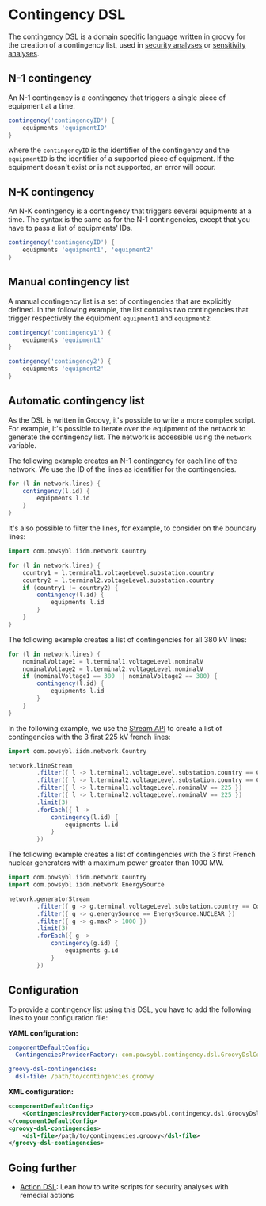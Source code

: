 # Contingency DSL

The contingency DSL is a domain specific language written in groovy for the creation of a contingency list, used
in [security analyses](./index.md) or [sensitivity analyses](../sensitivity/index).

## N-1 contingency

An N-1 contingency is a contingency that triggers a single piece of equipment at a time.

```groovy
contingency('contingencyID') {
    equipments 'equipmentID'
}
```

where the `contingencyID` is the identifier of the contingency and the `equipmentID` is the identifier of a supported
piece of equipment. If the equipment doesn't exist or is not supported, an error will occur.

## N-K contingency

An N-K contingency is a contingency that triggers several equipments at a time. The syntax is the same as for the N-1
contingencies, except that you have to pass a list of equipments' IDs.

```groovy
contingency('contingencyID') {
    equipments 'equipment1', 'equipment2'
}
``` 

## Manual contingency list

A manual contingency list is a set of contingencies that are explicitly defined. In the following example, the list
contains two contingencies that trigger respectively the equipment `equipment1` and `equipment2`:

```groovy
contingency('contingency1') {
    equipments 'equipment1'
}

contingency('contingency2') {
    equipments 'equipment2'
}
``` 

## Automatic contingency list

As the DSL is written in Groovy, it's possible to write a more complex script. For example, it's possible to iterate
over the equipment of the network to generate the contingency list. The network is accessible using the `network`
variable.

The following example creates an N-1 contingency for each line of the network. We use the ID of the lines as identifier
for the contingencies.

```groovy
for (l in network.lines) {
    contingency(l.id) {
        equipments l.id
    }
}
```

It's also possible to filter the lines, for example, to consider on the boundary lines:

```groovy
import com.powsybl.iidm.network.Country

for (l in network.lines) {
    country1 = l.terminal1.voltageLevel.substation.country
    country2 = l.terminal2.voltageLevel.substation.country
    if (country1 != country2) {
        contingency(l.id) {
            equipments l.id
        }
    }
}
```

The following example creates a list of contingencies for all 380 kV lines:

```groovy
for (l in network.lines) {
    nominalVoltage1 = l.terminal1.voltageLevel.nominalV
    nominalVoltage2 = l.terminal2.voltageLevel.nominalV
    if (nominalVoltage1 == 380 || nominalVoltage2 == 380) {
        contingency(l.id) {
            equipments l.id
        }
    }
}
```

In the following example, we use
the [Stream API](https://docs.oracle.com/en/java/javase/14/docs/api/java.base/java/util/stream/package-summary.html) to
create a list of contingencies with the 3 first 225 kV french lines:

```groovy
import com.powsybl.iidm.network.Country

network.lineStream
        .filter({ l -> l.terminal1.voltageLevel.substation.country == Country.FR })
        .filter({ l -> l.terminal2.voltageLevel.substation.country == Country.FR })
        .filter({ l -> l.terminal1.voltageLevel.nominalV == 225 })
        .filter({ l -> l.terminal2.voltageLevel.nominalV == 225 })
        .limit(3)
        .forEach({ l ->
            contingency(l.id) {
                equipments l.id
            }
        })
```

The following example creates a list of contingencies with the 3 first French nuclear generators with a maximum power
greater than 1000 MW.

```groovy
import com.powsybl.iidm.network.Country
import com.powsybl.iidm.network.EnergySource

network.generatorStream
        .filter({ g -> g.terminal.voltageLevel.substation.country == Country.FR })
        .filter({ g -> g.energySource == EnergySource.NUCLEAR })
        .filter({ g -> g.maxP > 1000 })
        .limit(3)
        .forEach({ g ->
            contingency(g.id) {
                equipments g.id
            }
        })
```

## Configuration

To provide a contingency list using this DSL, you have to add the following lines to your configuration file:

**YAML configuration:**

```yaml
componentDefaultConfig:
  ContingenciesProviderFactory: com.powsybl.contingency.dsl.GroovyDslContingenciesProviderFactory

groovy-dsl-contingencies:
  dsl-file: /path/to/contingencies.groovy
```

**XML configuration:**

```xml
<componentDefaultConfig>
    <ContingenciesProviderFactory>com.powsybl.contingency.dsl.GroovyDslContingenciesProviderFactory</ContingenciesProviderFactory>
</componentDefaultConfig>
<groovy-dsl-contingencies>
    <dsl-file>/path/to/contingencies.groovy</dsl-file>
</groovy-dsl-contingencies>
```

## Going further

- [Action DSL](action-dsl.md): Lean how to write scripts for security analyses with remedial actions

